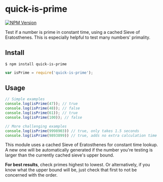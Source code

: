 # quick-is-prime

[![NPM Version](https://img.shields.io/npm/v/quick-is-prime.svg)](https://www.npmjs.com/package/quick-is-prime)

Test if a number is prime in constant time, using a cached Sieve of Eratosthenes. This is especially helpful to test many numbers' primality.

## Install

```
$ npm install quick-is-prime
```

```js
var isPrime = require('quick-is-prime');
```

## Usage

```js
// Simple examples
console.log(isPrime(47)); // true
console.log(isPrime(48)); // false
console.log(isPrime(61)); // true
console.log(isPrime(100)); // false

// More challenging examples
console.log(isPrime(9998903)) // true, only takes 1.5 seconds
console.log(isPrime(9893899)) // true, adds no extra calculation time
```

This module uses a cached Sieve of Eratosthenes for constant time lookup. A new one will be automatically generated if the number you're testing is larger than the currently cached sieve's upper bound.

**For best results**, check primes highest to lowest. Or alternatively, if you know what the upper bound will be, just check that first to not be concerned with the order.
